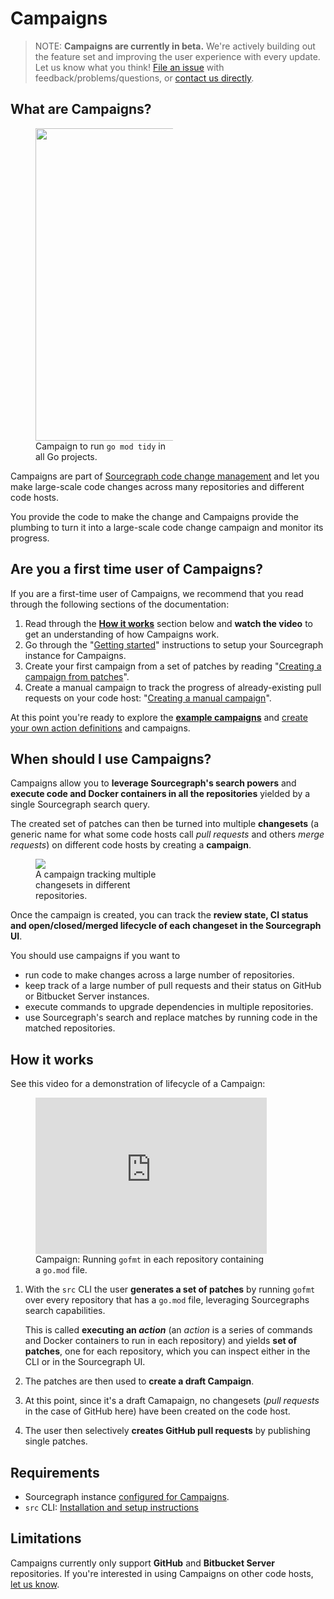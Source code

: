 # Campaigns

>NOTE: **Campaigns are currently in beta.** We're actively building out the feature set and improving the user experience with every update. Let us know what you think! [File an issue](https://github.com/sourcegraph/sourcegraph) with feedback/problems/questions, or [contact us directly](https://about.sourcegraph.com/contact).

## What are Campaigns?

<div style="max-width: 300px;" class="float-none float-xl-right ml-xl-3 mx-auto">
  <figure class="figure">
    <div class="figure-img">
      <a href="https://storage.googleapis.com/sourcegraph-assets/docs/images/campaigns/go_mod_tidy_campaign.png">
        <img src="https://storage.googleapis.com/sourcegraph-assets/docs/images/campaigns/go_mod_tidy_campaign.png" width="500px"/>
      </a>
    </div>
    <figcaption class="figure-caption text-center">Campaign to run <code>go mod tidy</code> in all Go projects.</figcaption>
  </figure>
</div>

Campaigns are part of [Sourcegraph code change management](https://about.sourcegraph.com/product/code-change-management) and let you make large-scale code changes across many repositories and different code hosts.

You provide the code to make the change and Campaigns provide the plumbing to turn it into a large-scale code change campaign and monitor its progress.

<div class="clearfix"></div>

## Are you a first time user of Campaigns?

If you are a first-time user of Campaigns, we recommend that you read through the following sections of the documentation:

1. Read through the **[How it works](#how-it-works)** section below and **watch the video** to get an understanding of how Campaigns work.
1. Go through the "[Getting started](./getting_started.md)" instructions to setup your Sourcegraph instance for Campaigns.
1. Create your first campaign from a set of patches by reading "[Creating a campaign from patches](./creating_campaign_from_patches.md)".
1. Create a manual campaign to track the progress of already-existing pull requests on your code host: "[Creating a manual campaign](./creating_manual_campaign.md)".

At this point you're ready to explore the [**example campaigns**](./examples/index.md) and [create your own action definitions](./actions.md) and campaigns.

## When should I use Campaigns?

Campaigns allow you to **leverage Sourcegraph's search powers** and **execute code and Docker containers in all the repositories** yielded by a single Sourcegraph search query.

The created set of patches can then be turned into multiple **changesets** (a generic name for what some code hosts call _pull requests_ and others _merge requests_) on different code hosts by creating a **campaign**.

<div style="max-width: 300px;" class="float-none float-xl-right ml-xl-3 mx-auto">
  <figure class="figure">
    <div class="figure-img">
      <a href="https://storage.googleapis.com/sourcegraph-assets/docs/images/campaigns/manual_campaign.png">
        <img src="https://storage.googleapis.com/sourcegraph-assets/docs/images/campaigns/manual_campaign.png" />
      </a>
    </div>
    <figcaption class="figure-caption text-right">A campaign tracking multiple changesets in different repositories.</figcaption>
  </figure>
</div>

Once the campaign is created, you can track the **review state, CI status and open/closed/merged lifecycle of each changeset in the Sourcegraph UI**.

You should use campaigns if you want to

* run code to make changes across a large number of repositories.
* keep track of a large number of pull requests and their status on GitHub or Bitbucket Server instances.
* execute commands to upgrade dependencies in multiple repositories.
* use Sourcegraph's search and replace matches by running code in the matched repositories.

<div class="clearfix"></div>

## How it works

See this video for a demonstration of lifecycle of a Campaign:

<div style="max-width: 450px;" class="mx-auto">
  <figure class="figure">
    <div class="figure-img">
      <iframe src="https://player.vimeo.com/video/398878670?color=0CB6F4&title=0&byline=0&portrait=0" style="max-height: 250px; width:100%;height:100%;" frameborder="0" webkitallowfullscreen mozallowfullscreen allowfullscreen></iframe>
    </div>
    <figcaption class="figure-caption text-right">Campaign: Running <code>gofmt</code> in each repository containing a <code>go.mod</code> file.</figcaption>
  </figure>
</div>

1. With the `src` CLI the user **generates a set of patches** by running `gofmt` over every repository that has a `go.mod` file, leveraging Sourcegraphs search capabilities.

    This is called **executing an _action_** (an _action_ is a series of commands and Docker containers to run in each repository) and yields **set of patches**, one for each repository, which you can inspect either in the CLI or in the Sourcegraph UI.
1. The patches are then used to **create a draft Campaign**.
1. At this point, since it's a draft Camapaign, no changesets (_pull requests_ in the case of GitHub here) have been created on the code host.
1. The user then selectively **creates GitHub pull requests** by publishing single patches.

<div class="clearfix"></div>

## Requirements

* Sourcegraph instance [configured for Campaigns](./configuration.md).
* `src` CLI: [Installation and setup instructions](https://github.com/sourcegraph/src-cli/#installation)

## Limitations

Campaigns currently only support **GitHub** and **Bitbucket Server** repositories. If you're interested in using Campaigns on other code hosts, [let us know](https://about.sourcegraph.com/contact).
